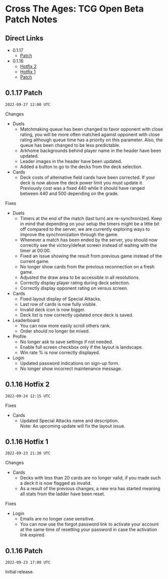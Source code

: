 # Cross The Ages: TCG Open Beta Patch Notes

## Direct Links

- 0.1.17
  - [Patch](#0.1.17-patch)
- 0.1.16
  - [Hotfix 2](#0.1.16-hotfix-2)
  - [Hotfix 1](#0.1.16-hotfix-2)
  - [Patch](#0.1.16-patch)

## 0.1.17 Patch

`2022-09-27 12:00 UTC`

Changes

- Duels
  - Matchmaking queue has been changed to favor opponent with close rating, you will be more often matched against opponent with close rating although queue time has a priority on this parameter. Also, the queue has been changed to be less predictable.
  - Arkhome backgrounds behind player name in the header have been updated.
  - Leader images in the header have been updated.
  - Added a button to go to the decks from the deck selection.
- Cards
  - Deck costs of alternative field cards have been corrected. If your deck is now above the deck power limit you must update it. Previously cost was a fixed 440 while it should have ranged between 440 and 500 depending on the grade.

Fixes

- Duels
  - Timers at the end of the match (last turn) are re-synchronized. Keep in mind that depending on your setup the timers might be a little bit off compared to the server, we are currently exploring ways to improve the synchronization through the game.
  - Whenever a match has been ended by the server, you should now correctly see the victory/defeat screen instead of waiting with the timer at 00:00.
  - Fixed an issue showing the result from previous game instead of the current game.
  - No longer show cards from the previous reconnection on a fresh game.
  - Adjusted the draw area to be accessible in all resolutions.
  - Correctly display player rating during deck selection.
  - Correctly display opponent rating on versus screen.
- Cards
  - Fixed layout display of Special Attacks.
  - Last row of cards is now fully visible.
  - Invalid deck icon is now bigger.
  - Deck list is now correctly updated once deck is saved.
- Leaderboard
  - You can now more easily scroll others rank.
  - Order should no longer be mixed.
- Profile
  - No longer ask to save settings if not needed.
  - Enable full screen checkbox only if the layout is landscape.
  - Win rate % is now correctly displayed.
- Login
  - Updated password indications on sign-up form.
  - No longer show incorrect maintenance message.

## 0.1.16 Hotfix 2

`2022-09-24 12:15 UTC`

Fixes

- Cards
  - Updated Special Attacks name and description.  
    Note: An upcoming update will fix the layout issue.

## 0.1.16 Hotfix 1

`2022-09-23 21:30 UTC`

Changes

- Cards
  - Decks with less than 20 cards are no longer valid, if you made such a deck it is now flagged as invalid.
  - As a result of the previous changes, a new era has started meaning all stats from the ladder have been reset.

Fixes

- Login
  - Emails are no longer case sensitive.
  - You can now use the forgot password link to activate your account at the same time of resetting your password in case the activation link expired.

## 0.1.16 Patch

`2022-09-23 17:00 UTC`

Initial release.
